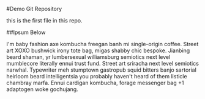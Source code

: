 #Demo Git Repository

this is the first file in this repo.

##Ipsum Below

I'm baby fashion axe kombucha freegan banh mi single-origin coffee. Street art XOXO bushwick irony tote bag, migas shabby chic bespoke. Jianbing beard shaman, yr lumbersexual williamsburg semiotics next level mumblecore literally ennui trust fund. Street art sriracha next level semiotics narwhal. Typewriter meh stumptown gastropub squid bitters banjo sartorial heirloom beard intelligentsia you probably haven't heard of them listicle chambray marfa. Ennui cardigan kombucha, forage messenger bag +1 adaptogen woke gochujang.